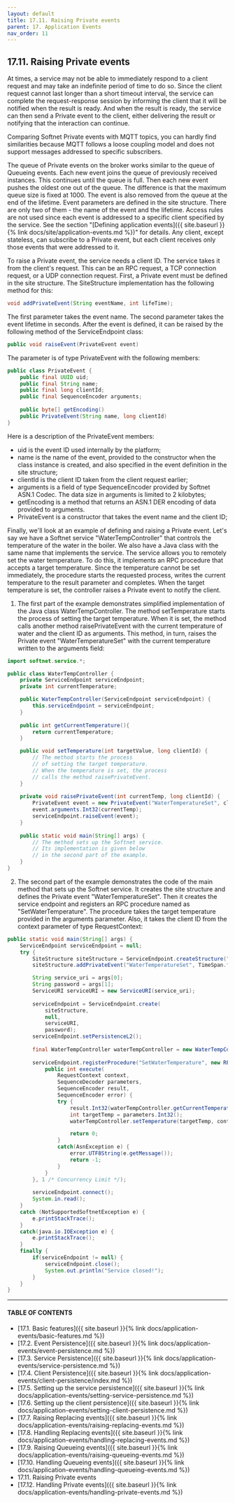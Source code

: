 ```yaml
---
layout: default
title: 17.11. Raising Private events
parent: 17. Application Events
nav_order: 11
---
```


## 17.11. Raising Private events

At times, a service may not be able to immediately respond to a client request and may take an indefinite period of time to do so. Since the client request cannot last longer than a short timeout interval, the service can complete the request-response session by informing the client that it will be notified when the result is ready. And when the result is ready, the service can then send a Private event to the client, either delivering the result or notifying that the interaction can continue.  

Comparing Softnet Private events with MQTT topics, you can hardly find similarities because MQTT follows a loose coupling model and does not support messages addressed to specific subscribers.  

The queue of Private events on the broker works similar to the queue of Queueing events. Each new event joins the queue of previously received instances. This continues until the queue is full. Then each new event pushes the oldest one out of the queue. The difference is that the maximum queue size is fixed at 1000. The event is also removed from the queue at the end of the lifetime. Event parameters are defined in the site structure. There are only two of them - the name of the event and the lifetime. Access rules are not used since each event is addressed to a specific client specified by the service. See the section "[Defining application events]({{ site.baseurl }}{% link docs/site/application-events.md %})" for details. Any client, except stateless, can subscribe to a Private event, but each client receives only those events that were addressed to it.  

To raise a Private event, the service needs a client ID. The service takes it from the client's request. This can be an RPC request, a TCP connection request, or a UDP connection request. 
First, a Private event must be defined in the site structure. The <span class="datatype">SiteStructure</span> implementation has the following method for this:
```java
void addPrivateEvent(String eventName, int lifeTime); 
```

The first parameter takes the event name. The second parameter takes the event lifetime in seconds.
After the event is defined, it can be raised by the following method of the <span class="datatype">ServiceEndpoint</span> class: 
```java
public void raiseEvent(PrivateEvent event)
```

The parameter is of type <span class="datatype">PrivateEvent</span> with the following members:
```java
public class PrivateEvent {
    public final UUID uid;
    public final String name;
    public final long clientId;
    public final SequenceEncoder arguments;		
	
    public byte[] getEncoding()
    public PrivateEvent(String name, long clientId)
}
```
Here is a description of the <span class="datatype">PrivateEvent</span> members:
*	<span class="field">uid</span> is the event ID used internally by the platform;
*	<span class="field">name</span> is the name of the event, provided to the constructor when the class instance is created, and also specified in the event definition in the site structure;
*	<span class="field">clientId</span> is the client ID taken from the client request earlier;
*	<span class="field">arguments</span> is a field of type <span class="datatype">SequenceEncoder</span> provided by Softnet ASN.1 Codec. The data size in arguments is limited to 2 kilobytes;
*	<span class="method">getEncoding</span> is a method that returns an ASN.1 DER encoding of data provided to arguments.
*	<span class="method">PrivateEvent</span> is a constructor that takes the event name and the client ID;  

Finally, we'll look at an example of defining and raising a Private event. Let's say we have a Softnet service "WaterTempController" that controls the temperature of the water in the boiler. We also have a Java class with the same name that implements the service. The service allows you to remotely set the water temperature. To do this, it implements an RPC procedure that accepts a target temperature. Since the temperature cannot be set immediately, the procedure starts the requested process, writes the current temperature to the result parameter and completes. When the target temperature is set, the controller raises a Private event to notify the client.  

1)	The first part of the example demonstrates simplified implementation of the Java class <span class="datatype">WaterTempController</span>. The method <span class="method">setTemperature</span> starts the process of setting the target temperature. When it is set, the method calls another method <span class="method">raisePrivateEvent</span> with the current temperature of water and the client ID as arguments. This method, in turn, raises the Private event "WaterTemperatureSet" with the current temperature written to the <span class="field">arguments</span> field:
```java
import softnet.service.*;

public class WaterTempController {		
    private ServiceEndpoint serviceEndpoint;
    private int currentTemperature;

    public WaterTempController(ServiceEndpoint serviceEndpoint) {
        this.serviceEndpoint = serviceEndpoint; 
    }
	
    public int getCurrentTemperature(){
        return currentTemperature;
    }

    public void setTemperature(int targetValue, long clientId) {
        // The method starts the process 
        // of setting the target temperature.
        // When the temperature is set, the process
        // calls the method raisePrivateEvent.
    }
	
    private void raisePrivateEvent(int currentTemp, long clientId) {
        PrivateEvent event = new PrivateEvent("WaterTemperatureSet", clientId); 
        event.arguments.Int32(currentTemp);
        serviceEndpoint.raiseEvent(event);
    }
	
    public static void main(String[] args) {
        // The method sets up the Softnet service.
        // Its implementation is given below 
        // in the second part of the example.
    }
}
```
2)	The second part of the example demonstrates the code of the main method that sets up the Softnet service. It creates the site structure and defines the Private event "WaterTemperatureSet". Then it creates the service endpoint and registers an RPC procedure named as "SetWaterTemperature". The procedure takes the target temperature provided in the <span class="param">arguments</span> parameter. Also, it takes the client ID from the <span class="param">context</span> parameter of type <span class="datatype">RequestContext</span>:
```java
public static void main(String[] args) {
    ServiceEndpoint serviceEndpoint = null;
    try {
        SiteStructure siteStructure = ServiceEndpoint.createStructure("Water Boiler", "Softnet Team");
        siteStructure.addPrivateEvent("WaterTemperatureSet", TimeSpan.fromMinutes(30));

        String service_uri = args[0]; 
        String password = args[1]; 
        ServiceURI serviceURI = new ServiceURI(service_uri); 
			
        serviceEndpoint = ServiceEndpoint.create(
            siteStructure, 
            null, 
            serviceURI, 
            password);
        serviceEndpoint.setPersistenceL2();
			
        final WaterTempController waterTempController = new WaterTempController(serviceEndpoint);
			
        serviceEndpoint.registerProcedure("SetWaterTemperature", new RPCRequestHandler() {				
            public int execute(
                RequestContext context,
                SequenceDecoder parameters,
                SequenceEncoder result,
                SequenceEncoder error) {
                try {								
                    result.Int32(waterTempController.getCurrentTemperature());
                    int targetTemp = parameters.Int32();
                    waterTempController.setTemperature(targetTemp, context.clientId);

                    return 0;
                }
                catch(AsnException e) {
                    error.UTF8String(e.getMessage());
                    return -1;						
                }
            }
        }, 1 /* Concurrency Limit */);
			
        serviceEndpoint.connect();			
        System.in.read();			
    }
    catch (NotSupportedSoftnetException e) {			
        e.printStackTrace();
    }		
    catch(java.io.IOException e) {
        e.printStackTrace();
    }
    finally {
        if(serviceEndpoint != null) {
            serviceEndpoint.close();
            System.out.println("Service closed!");			
        }
    }
}
```

---
#### TABLE OF CONTENTS
* [17.1. Basic features]({{ site.baseurl }}{% link docs/application-events/basic-features.md %})
* [17.2. Event Persistence]({{ site.baseurl }}{% link docs/application-events/event-persistence.md %})
* [17.3. Service Persistence]({{ site.baseurl }}{% link docs/application-events/service-persistence.md %})
* [17.4. Client Persistence]({{ site.baseurl }}{% link docs/application-events/client-persistence/index.md %})
* [17.5. Setting up the service persistence]({{ site.baseurl }}{% link docs/application-events/setting-service-persistence.md %})
* [17.6. Setting up the client persistence]({{ site.baseurl }}{% link docs/application-events/setting-client-persistence.md %})
* [17.7. Raising Replacing events]({{ site.baseurl }}{% link docs/application-events/raising-replacing-events.md %})
* [17.8. Handling Replacing events]({{ site.baseurl }}{% link docs/application-events/handling-replacing-events.md %})
* [17.9. Raising Queueing events]({{ site.baseurl }}{% link docs/application-events/raising-queueing-events.md %})
* [17.10. Handling Queueing events]({{ site.baseurl }}{% link docs/application-events/handling-queueing-events.md %})
* 17.11. Raising Private events
* [17.12. Handling Private events]({{ site.baseurl }}{% link docs/application-events/handling-private-events.md %})